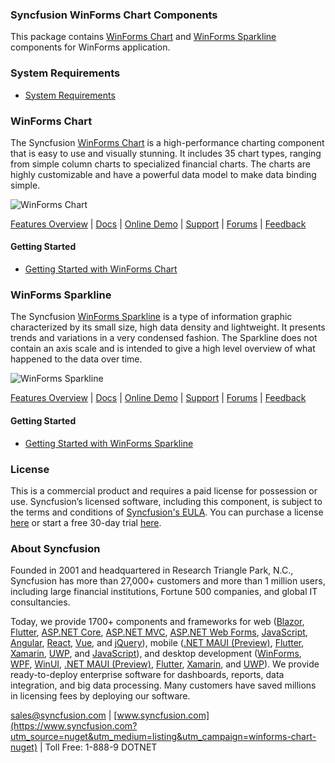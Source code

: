 ### Syncfusion WinForms Chart Components
This package contains [WinForms Chart](https://www.syncfusion.com/winforms-ui-controls/chart?utm_source=nuget&utm_medium=listing&utm_campaign=winforms-chart-nuget) and [WinForms Sparkline](https://www.syncfusion.com/winforms-ui-controls/sparkline?utm_source=nuget&utm_medium=listing&utm_campaign=winforms-chart-nuget) components for WinForms application.

### System Requirements

* [System Requirements](https://help.syncfusion.com/windowsforms/installation/system-requirements?utm_source=nuget&utm_medium=listing&utm_campaign=winforms-chart-nuget)

### WinForms Chart

The Syncfusion [WinForms Chart](https://www.syncfusion.com/winforms-ui-controls/chart?utm_source=nuget&utm_medium=listing&utm_campaign=winforms-chart-nuget) is a high-performance charting component that is easy to use and visually stunning. It includes 35 chart types, ranging from simple column charts to specialized financial charts. The charts are highly customizable and have a powerful data model to make data binding simple.

![WinForms Chart](https://cdn.syncfusion.com/nuget-readme/winforms/winforms_chart.png)

[Features Overview](https://www.syncfusion.com/winforms-ui-controls/chart?utm_source=nuget&utm_medium=listing&utm_campaign=winforms-chart-nuget) | [Docs](https://help.syncfusion.com/windowsforms/chart/getting-started?utm_source=nuget&utm_medium=listing&utm_campaign=winforms-chart-nuget) | [Online Demo](https://github.com/syncfusion/winforms-demos?utm_source=nuget&utm_medium=listing&utm_campaign=winforms-chart-nuget) | [Support](https://support.syncfusion.com/create?utm_source=nuget&utm_medium=listing&utm_campaign=winforms-chart-nuget) | [Forums](https://www.syncfusion.com/forums/windowsforms?utm_source=nuget&utm_medium=listing&utm_campaign=winforms-chart-nuget) | [Feedback](https://www.syncfusion.com/feedback/winforms?utm_source=nuget&utm_medium=listing&utm_campaign=winforms-chart-nuget)

#### Getting Started

* [Getting Started with WinForms Chart](https://help.syncfusion.com/windowsforms/chart/getting-started?utm_source=nuget&utm_medium=listing&utm_campaign=winforms-chart-nuget)

### WinForms Sparkline

The Syncfusion [WinForms Sparkline](https://www.syncfusion.com/winforms-ui-controls/sparkline?utm_source=nuget&utm_medium=listing&utm_campaign=winforms-chart-nuget) is a type of information graphic characterized by its small size, high data density and lightweight. It presents trends and variations in a very condensed fashion. The Sparkline does not contain an axis scale and is intended to give a high level overview of what happened to the data over time.

![WinForms Sparkline](https://cdn.syncfusion.com/nuget-readme/winforms/winforms_sparkline.png)

[Features Overview](https://www.syncfusion.com/winforms-ui-controls/sparkline?utm_source=nuget&utm_medium=listing&utm_campaign=winforms-chart-nuget) | [Docs](https://help.syncfusion.com/windowsforms/sparkline/gettingstarted?utm_source=nuget&utm_medium=listing&utm_campaign=winforms-chart-nuget) | [Online Demo](https://github.com/syncfusion/winforms-demos?utm_source=nuget&utm_medium=listing&utm_campaign=winforms-chart-nuget) | [Support](https://support.syncfusion.com/create?utm_source=nuget&utm_medium=listing&utm_campaign=winforms-chart-nuget) | [Forums](https://www.syncfusion.com/forums/windowsforms?utm_source=nuget&utm_medium=listing&utm_campaign=winforms-chart-nuget) | [Feedback](https://www.syncfusion.com/feedback/winforms?utm_source=nuget&utm_medium=listing&utm_campaign=winforms-chart-nuget)

#### Getting Started

* [Getting Started with WinForms Sparkline](https://help.syncfusion.com/windowsforms/sparkline/gettingstarted?utm_source=nuget&utm_medium=listing&utm_campaign=winforms-chart-nuget)

### License

This is a commercial product and requires a paid license for possession or use. Syncfusion’s licensed software, including this component, is subject to the terms and conditions of [Syncfusion's EULA](https://www.syncfusion.com/eula/es/?utm_source=nuget&utm_medium=listing&utm_campaign=winforms-chart-nuget). You can purchase a license [here](https://www.syncfusion.com/sales/products?utm_source=nuget&utm_medium=listing&utm_campaign=winforms-chart-nuget) or start a free 30-day trial [here](https://www.syncfusion.com/account/manage-trials/start-trials?utm_source=nuget&utm_medium=listing&utm_campaign=winforms-chart-nuget).

### About Syncfusion

Founded in 2001 and headquartered in Research Triangle Park, N.C., Syncfusion has more than 27,000+ customers and more than 1 million users, including large financial institutions, Fortune 500 companies, and global IT consultancies.
 
Today, we provide 1700+ components and frameworks for web ([Blazor](https://www.syncfusion.com/blazor-components?utm_source=nuget&utm_medium=listing&utm_campaign=winforms-chart-nuget), [Flutter](https://www.syncfusion.com/flutter-widgets?utm_source=nuget&utm_medium=listing&utm_campaign=winforms-chart-nuget), [ASP.NET Core](https://www.syncfusion.com/aspnet-core-ui-controls?utm_source=nuget&utm_medium=listing&utm_campaign=winforms-chart-nuget), [ASP.NET MVC](https://www.syncfusion.com/aspnet-mvc-ui-controls?utm_source=nuget&utm_medium=listing&utm_campaign=winforms-chart-nuget), [ASP.NET Web Forms](https://www.syncfusion.com/jquery/aspnet-webforms-ui-controls?utm_source=nuget&utm_medium=listing&utm_campaign=winforms-chart-nuget), [JavaScript](https://www.syncfusion.com/javascript-ui-controls?utm_source=nuget&utm_medium=listing&utm_campaign=winforms-chart-nuget), [Angular](https://www.syncfusion.com/angular-ui-components?utm_source=nuget&utm_medium=listing&utm_campaign=winforms-chart-nuget), [React](https://www.syncfusion.com/react-ui-components?utm_source=nuget&utm_medium=listing&utm_campaign=winforms-chart-nuget), [Vue](https://www.syncfusion.com/vue-ui-components?utm_source=nuget&utm_medium=listing&utm_campaign=winforms-chart-nuget), and [jQuery](https://www.syncfusion.com/jquery-ui-widgets?utm_source=nuget&utm_medium=listing&utm_campaign=winforms-chart-nuget)), mobile ([.NET MAUI (Preview)](https://www.syncfusion.com/maui-controls?utm_source=nuget&utm_medium=listing&utm_campaign=winforms-chart-nuget), [Flutter](https://www.syncfusion.com/flutter-widgets?utm_source=nuget&utm_medium=listing&utm_campaign=winforms-chart-nuget), [Xamarin](https://www.syncfusion.com/xamarin-ui-controls?utm_source=nuget&utm_medium=listing&utm_campaign=winforms-chart-nuget), [UWP](https://www.syncfusion.com/uwp-ui-controls?utm_source=nuget&utm_medium=listing&utm_campaign=winforms-chart-nuget), and [JavaScript](https://www.syncfusion.com/javascript-ui-controls?utm_source=nuget&utm_medium=listing&utm_campaign=winforms-chart-nuget)), and desktop development ([WinForms](https://www.syncfusion.com/winforms-ui-controls?utm_source=nuget&utm_medium=listing&utm_campaign=winforms-chart-nuget), [WPF](https://www.syncfusion.com/wpf-controls?utm_source=nuget&utm_medium=listing&utm_campaign=winforms-chart-nuget), [WinUI](https://www.syncfusion.com/winui-controls?utm_source=nuget&utm_medium=listing&utm_campaign=winforms-chart-nuget), [.NET MAUI (Preview)](https://www.syncfusion.com/maui-controls?utm_source=nuget&utm_medium=listing&utm_campaign=winforms-chart-nuget), [Flutter](https://www.syncfusion.com/flutter-widgets?utm_source=nuget&utm_medium=listing&utm_campaign=winforms-chart-nuget), [Xamarin](https://www.syncfusion.com/xamarin-ui-controls?utm_source=nuget&utm_medium=listing&utm_campaign=winforms-chart-nuget), and [UWP](https://www.syncfusion.com/uwp-ui-controls?utm_source=nuget&utm_medium=listing&utm_campaign=winforms-chart-nuget)). We provide ready-to-deploy enterprise software for dashboards, reports, data integration, and big data processing. Many customers have saved millions in licensing fees by deploying our software.

[sales@syncfusion.com](mailto:sales@syncfusion.com?Subject=Syncfusion%20WinForms%20Chart-%20NuGet) | [www.syncfusion.com](https://www.syncfusion.com?utm_source=nuget&utm_medium=listing&utm_campaign=winforms-chart-nuget) | Toll Free: 1-888-9 DOTNET


